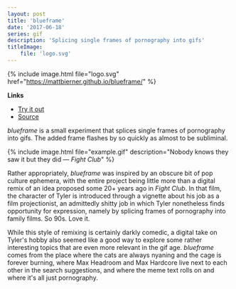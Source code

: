 ```yaml
---
layout: post
title: 'blueframe'
date: '2017-06-18'
series: gif
description: 'Splicing single frames of pornography into gifs'
titleImage:
    file: 'logo.svg'
---
```


{% include image.html file="logo.svg" href="https://mattbierner.github.io/blueframe/" %}

**Links**

- [Try it out][site]
- [Source](https://github.com/mattbierner/blueframe)

*blueframe* is a small experiment that splices single frames of pornography into gifs. The added frame flashes by so quickly as almost to be subliminal.

{% include image.html file="example.gif" description="Nobody knows they saw it but they did — *Fight Club*" %}

Rather appropriately, *blueframe* was inspired by an obscure bit of pop culture ephemera, with the entire project being little more than a digital remix of an idea proposed some 20+ years ago in *Fight Club*. In that film, the character of Tyler is introduced through a vignette about his job as a film projectionist, an admittedly shitty job in which Tyler nonetheless finds opportunity for expression, namely by splicing frames of pornography into family films. So 90s. Love it.

While this style of remixing is certainly darkly comedic, a digital take on Tyler's hobby also seemed like a good way to explore some rather interesting topics that are even more relevant in the gif age. *blueframe* comes from the place where the cats are always nyaning and the cage is forever burning, where Max Headroom and Max Hardcore live next to each other in the search suggestions, and where the meme text rolls on and where it's all just pornography.


[site]: https://mattbierner.github.io/blueframe/
[dot-gif]: /series/gif